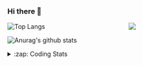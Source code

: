 ### Hi there 👋

<!--
**tao8687/tao8687** is a ✨ _special_ ✨ repository because its `README.md` (this file) appears on your GitHub profile.

Here are some ideas to get you started:

- 🔭 I’m currently working on ...
- 🌱 I’m currently learning ...
- 👯 I’m looking to collaborate on ...
- 🤔 I’m looking for help with ...
- 💬 Ask me about ...
- 📫 How to reach me: ...
- 😄 Pronouns: ...
- ⚡ Fun fact: ...
-->

<img align='right' src="https://media.giphy.com/media/M9gbBd9nbDrOTu1Mqx/giphy.gif" width="230">

![Top Langs](https://github-readme-stats.vercel.app/api/top-langs/?username=tao8687&layout=compact&title_color=23238E&text_color=A67D3D)

![Anurag's github stats](https://github-readme-stats.vercel.app/api?username=tao8687&show_icons=true&&text_color=A67D3D&title_color=23238E&show_icons=false&count_private=true&hide=stars)

<details>
  <summary>:zap: Coding Stats</summary>
  <b>
<!--START_SECTION:waka-->
![Profile Views](http://img.shields.io/badge/Profile%20Views-1-blue)

**🐱 My Github Data** 

> 🏆 195 Contributions in the Year 2021
 > 
> 📦 881.1 kB Used in Github's Storage 
 > 
> 🚫 Not Opted to Hire
 > 
> 📜 44 Public Repositories 
 > 
> 🔑 20 Private Repositories  
 > 
**I'm an Early 🐤** 

```text
🌞 Morning    139 commits    ███████████░░░░░░░░░░░░░░   45.87% 
🌆 Daytime    90 commits     ███████░░░░░░░░░░░░░░░░░░   29.7% 
🌃 Evening    65 commits     █████░░░░░░░░░░░░░░░░░░░░   21.45% 
🌙 Night      9 commits      ░░░░░░░░░░░░░░░░░░░░░░░░░   2.97%

```
📅 **I'm Most Productive on Friday** 

```text
Monday       37 commits     ███░░░░░░░░░░░░░░░░░░░░░░   12.21% 
Tuesday      51 commits     ████░░░░░░░░░░░░░░░░░░░░░   16.83% 
Wednesday    62 commits     █████░░░░░░░░░░░░░░░░░░░░   20.46% 
Thursday     43 commits     ███░░░░░░░░░░░░░░░░░░░░░░   14.19% 
Friday       63 commits     █████░░░░░░░░░░░░░░░░░░░░   20.79% 
Saturday     29 commits     ██░░░░░░░░░░░░░░░░░░░░░░░   9.57% 
Sunday       18 commits     █░░░░░░░░░░░░░░░░░░░░░░░░   5.94%

```


📊 **This Week I Spent My Time On** 

```text
⌚︎ Time Zone: Asia/Shanghai

💬 Programming Languages: 
Python                   2 hrs 54 mins       █████████████████████████   100.0%

🔥 Editors: 
VS Code                  2 hrs 54 mins       █████████████████████████   100.0%

🐱‍💻 Projects: 
edgeDetect               2 hrs 54 mins       █████████████████████████   100.0%

💻 Operating System: 
Linux                    2 hrs 54 mins       █████████████████████████   100.0%

```

**I Mostly Code in C++** 

```text
C++                      9 repos             █████████░░░░░░░░░░░░░░░░   36.0% 
C                        6 repos             ██████░░░░░░░░░░░░░░░░░░░   24.0% 
Python                   5 repos             █████░░░░░░░░░░░░░░░░░░░░   20.0% 
Shell                    2 repos             ██░░░░░░░░░░░░░░░░░░░░░░░   8.0% 
Makefile                 1 repo              █░░░░░░░░░░░░░░░░░░░░░░░░   4.0%

```


**Timeline**

![Chart not found](https://raw.githubusercontent.com/tao8687/tao8687/master/charts/bar_graph.png) 


 Last Updated on 28/06/2021
<!--END_SECTION:waka-->
</details>
